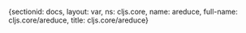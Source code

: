 {sectionid: docs, layout: var, ns: cljs.core, name: areduce, full-name: cljs.core/areduce,
  title: cljs.core/areduce}
